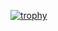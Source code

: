 [![trophy](https://github-profile-trophy.vercel.app/?username=leonsuarez24&rank=-C,-B)](https://github.com/ryo-ma/github-profile-trophy)
